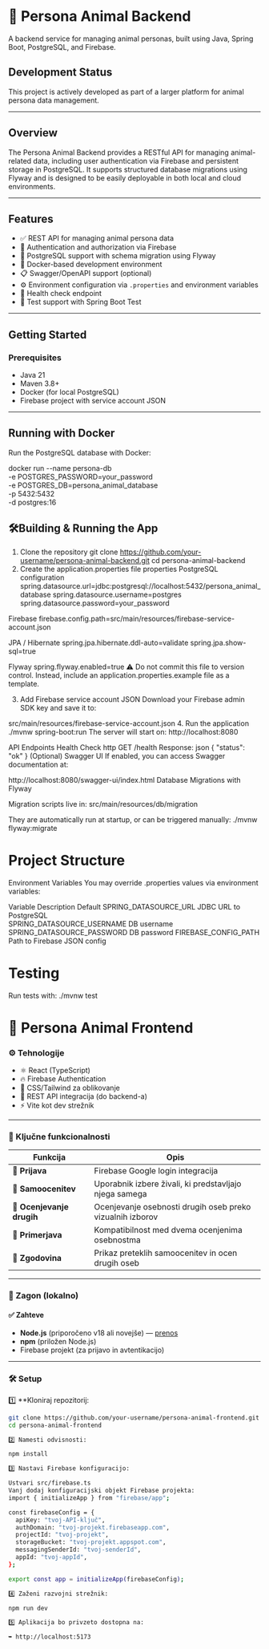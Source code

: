 # 🐾 Persona Animal Backend

A backend service for managing animal personas, built using Java, Spring Boot, PostgreSQL, and Firebase.

## Development Status

This project is actively developed as part of a larger platform for animal persona data management.

---

## Overview

The Persona Animal Backend provides a RESTful API for managing animal-related data, including user authentication via Firebase and persistent storage in PostgreSQL. It supports structured database migrations using Flyway and is designed to be easily deployable in both local and cloud environments.

---

## Features

- ✅ REST API for managing animal persona data  
- 🔐 Authentication and authorization via Firebase  
- 🐘 PostgreSQL support with schema migration using Flyway  
- 🔁 Docker-based development environment  
- 📋 Swagger/OpenAPI support (optional)  
- ⚙️ Environment configuration via `.properties` and environment variables  
- 🚦 Health check endpoint  
- 🧪 Test support with Spring Boot Test  

---

## Getting Started

### Prerequisites

- Java 21  
- Maven 3.8+  
- Docker (for local PostgreSQL)  
- Firebase project with service account JSON  

---

## Running with Docker

Run the PostgreSQL database with Docker:

docker run --name persona-db \
  -e POSTGRES_PASSWORD=your_password \
  -e POSTGRES_DB=persona_animal_database \
  -p 5432:5432 \
  -d postgres:16

## 🛠️Building & Running the App
1. Clone the repository
git clone https://github.com/your-username/persona-animal-backend.git
cd persona-animal-backend
2. Create the application.properties file
properties
PostgreSQL configuration
spring.datasource.url=jdbc:postgresql://localhost:5432/persona_animal_database
spring.datasource.username=postgres
spring.datasource.password=your_password

Firebase
firebase.config.path=src/main/resources/firebase-service-account.json

JPA / Hibernate
spring.jpa.hibernate.ddl-auto=validate
spring.jpa.show-sql=true

Flyway
spring.flyway.enabled=true
⚠️ Do not commit this file to version control. Instead, include an application.properties.example file as a template.

3. Add Firebase service account JSON
Download your Firebase admin SDK key and save it to:

src/main/resources/firebase-service-account.json
4. Run the application
./mvnw spring-boot:run
The server will start on: http://localhost:8080

API Endpoints
Health Check
http
GET /health
Response:
json
{ "status": "ok" }
(Optional) Swagger UI
If enabled, you can access Swagger documentation at:

http://localhost:8080/swagger-ui/index.html
Database Migrations with Flyway

Migration scripts live in:
src/main/resources/db/migration

They are automatically run at startup, or can be triggered manually:
./mvnw flyway:migrate

# Project Structure
Environment Variables
You may override .properties values via environment variables:

Variable	Description	Default
SPRING_DATASOURCE_URL	JDBC URL to PostgreSQL	
SPRING_DATASOURCE_USERNAME	DB username	
SPRING_DATASOURCE_PASSWORD	DB password	
FIREBASE_CONFIG_PATH	Path to Firebase JSON config	

# Testing
Run tests with:
./mvnw test

# 🐾 Persona Animal Frontend

### ⚙️ Tehnologije
- ⚛️ React (TypeScript)
- 🔥 Firebase Authentication
- 🎨 CSS/Tailwind za oblikovanje
- 🍃 REST API integracija (do backend-a)
- ⚡ Vite kot dev strežnik

---

### 🧩 Ključne funkcionalnosti

| Funkcija                   | Opis                                                                 |
|----------------------------|----------------------------------------------------------------------|
| 🔐 **Prijava**             | Firebase Google login integracija                                     |
| 🧠 **Samoocenitev**        | Uporabnik izbere živali, ki predstavljajo njega samega               |
| 👤 **Ocenjevanje drugih**  | Ocenjevanje osebnosti drugih oseb preko vizualnih izborov           |
| 🤝 **Primerjava**          | Kompatibilnost med dvema ocenjenima osebnostma                      |
| 📜 **Zgodovina**           | Prikaz preteklih samoocenitev in ocen drugih oseb                   |

---

### 🚀 Zagon (lokalno)

#### ✅ Zahteve
- **Node.js** (priporočeno v18 ali novejše) — [prenos](https://nodejs.org/en/)  
- **npm** (priložen Node.js)
- Firebase projekt (za prijavo in avtentikacijo)

---

### 🛠 Setup

1️⃣ **Kloniraj repozitorij:

```bash
git clone https://github.com/your-username/persona-animal-frontend.git
cd persona-animal-frontend

2️⃣ Namesti odvisnosti:

npm install

3️⃣ Nastavi Firebase konfiguracijo:

Ustvari src/firebase.ts
Vanj dodaj konfiguracijski objekt Firebase projekta:
import { initializeApp } from "firebase/app";

const firebaseConfig = {
  apiKey: "tvoj-API-ključ",
  authDomain: "tvoj-projekt.firebaseapp.com",
  projectId: "tvoj-projekt",
  storageBucket: "tvoj-projekt.appspot.com",
  messagingSenderId: "tvoj-senderId",
  appId: "tvoj-appId",
};

export const app = initializeApp(firebaseConfig);

4️⃣ Zaženi razvojni strežnik:

npm run dev

5️⃣ Aplikacija bo privzeto dostopna na:

➥ http://localhost:5173
